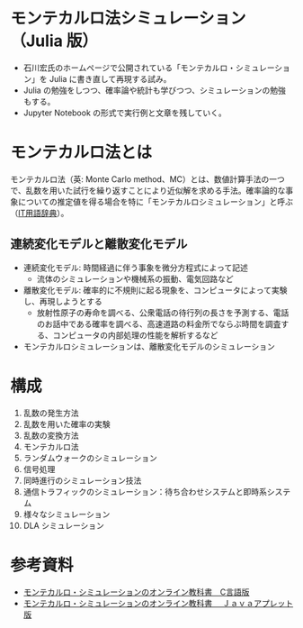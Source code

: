 # モンテカルロ法シミュレーション（Julia 版）

- 石川宏氏のホームページで公開されている「モンテカルロ・シミュレーション」を Julia に書き直して再現する試み。
- Julia の勉強をしつつ、確率論や統計も学びつつ、シミュレーションの勉強もする。
- Jupyter Notebook の形式で実行例と文章を残していく。

# モンテカルロ法とは

モンテカルロ法（英: Monte Carlo method、MC）とは、数値計算手法の一つで、乱数を用いた試行を繰り返すことにより近似解を求める手法。確率論的な事象についての推定値を得る場合を特に「モンテカルロシミュレーション」と呼ぶ（[IT用語辞典](https://e-words.jp/w/%E3%83%A2%E3%83%B3%E3%83%86%E3%82%AB%E3%83%AB%E3%83%AD%E6%B3%95.html)）。

## 連続変化モデルと離散変化モデル

- 連続変化モデル: 時間経過に伴う事象を微分方程式によって記述
    - 流体のシミュレーションや機械系の振動、電気回路など
- 離散変化モデル: 確率的に不規則に起る現象を、コンピュータによって実験し、再現しようとする
    - 放射性原子の寿命を調べる、公衆電話の待行列の長さを予測する、電話のお話中である確率を調べる、高速道路の料金所でならぶ時間を調査する、コンピュータの内部処理の性能を解析するなど
- モンテカルロシミュレーションは、離散変化モデルのシミュレーション

# 構成

1. 乱数の発生方法
2. 乱数を用いた確率の実験
3. 乱数の変換方法
4. モンテカルロ法
5. ランダムウォークのシミュレーション
6. 信号処理
7. 同時進行のシミュレーション技法
8. 通信トラフィックのシミュレーション：待ち合わせシステムと即時系システム
9. 様々なシミュレーション
10. DLA シミュレーション

# 参考資料

- [モンテカルロ・シミュレーションのオンライン教科書　C言語版](https://www.ishikawa-lab.com/Cmontecarlo_index.html)
- [モンテカルロ・シミュレーションのオンライン教科書 　Ｊａｖａアプレット版](https://www.ishikawa-lab.com/montecarlo_index.html)